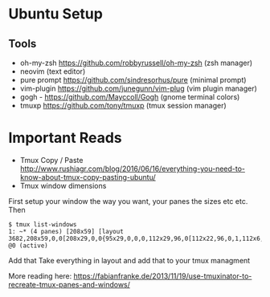 # Ubuntu Setup

## Tools
- oh-my-zsh https://github.com/robbyrussell/oh-my-zsh (zsh manager)
- neovim (text editor)
- pure prompt https://github.com/sindresorhus/pure (minimal prompt)
- vim-plugin https://github.com/junegunn/vim-plug (vim plugin manager)
- gogh - https://github.com/Mayccoll/Gogh (gnome terminal colors)
- tmuxp https://github.com/tony/tmuxp (tmux session manager)



# Important Reads
- Tmux Copy / Paste http://www.rushiagr.com/blog/2016/06/16/everything-you-need-to-know-about-tmux-copy-pasting-ubuntu/
- Tmux window dimensions

First setup your window the way you want, your panes the sizes etc etc. Then 
```
$ tmux list-windows
1: ~* (4 panes) [208x59] [layout 3682,208x59,0,0[208x29,0,0{95x29,0,0,0,112x29,96,0[112x22,96,0,1,112x6,96,23,2]},208x29,0,30,3]] @0 (active)
```
Add that Take everything in layout and add that to your tmux managment

More reading here:
https://fabianfranke.de/2013/11/19/use-tmuxinator-to-recreate-tmux-panes-and-windows/
